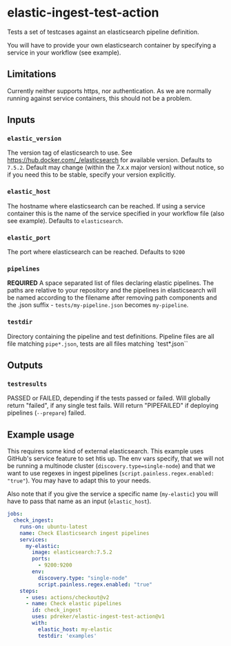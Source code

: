 # elastic-ingest-test-action

Tests a set of testcases against an elasticsearch pipeline definition.

You will have to provide your own elasticsearch container by specifying a service in your workflow (see example).

## Limitations

Currently neither supports https, nor authentication. As we are normally running against service containers, this should not be a problem.

## Inputs

### `elastic_version`

The version tag of elasticsearch to use. See <https://hub.docker.com/_/elasticsearch> for available version. Defaults to `7.5.2`. Default may change (within the 7.x.x major version) without notice, so if you need this to be stable, specify your version explicitly.

### `elastic_host`

The hostname where elasticsearch can be reached. If using a service container this is the name of the service specified in your workflow file (also see example). Defaults to `elasticsearch`.

### `elastic_port`

The port where elasticsearch can be reached. Defaults to `9200`

### `pipelines`

**REQUIRED** A space separated list of files declaring elastic pipelines. The paths are relative to your repository and the pipelines in elasticsearch will be named according to the filename after removing path components and the .json suffix - `tests/my-pipeline.json` becomes `my-pipeline`.

### `testdir`

Directory containing the pipeline and test definitions. Pipeline files are all file matching `pipe*.json`, tests are all files matching `test*.json``

## Outputs

### `testresults`

PASSED or FAILED, depending if the tests passed or failed. Will globally return "failed", if any single test fails. Will return "PIPEFAILED" if deploying pipelines (`--prepare`) failed.

## Example usage

This requires some kind of external elasticsearch. This example uses GitHub's service feature to set htis up. The env vars specify, that we will not be running a multinode cluster (`discovery.type=single-node`) and that we want to use regexes in ingest pipelines (`script.painless.regex.enabled: "true"`). You may have to adapt this to your needs.

Also note that if you give the service a specific name (`my-elastic`) you will have to pass that name as an input (`elastic_host`).

```yaml
jobs:
  check_ingest:
    runs-on: ubuntu-latest
    name: Check Elasticsearch ingest pipelines
    services:
      my-elastic:
        image: elasticsearch:7.5.2
        ports:
          - 9200:9200
        env:
          discovery.type: "single-node"
          script.painless.regex.enabled: "true"
    steps:
      - uses: actions/checkout@v2
      - name: Check elastic pipelines
        id: check_ingest
        uses: pdreker/elastic-ingest-test-action@v1
        with:
          elastic_host: my-elastic
          testdir: 'examples'
```
